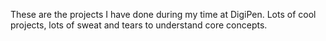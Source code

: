 These are the projects I have done during my time at DigiPen. Lots of cool projects, lots of sweat and tears to understand core concepts.
